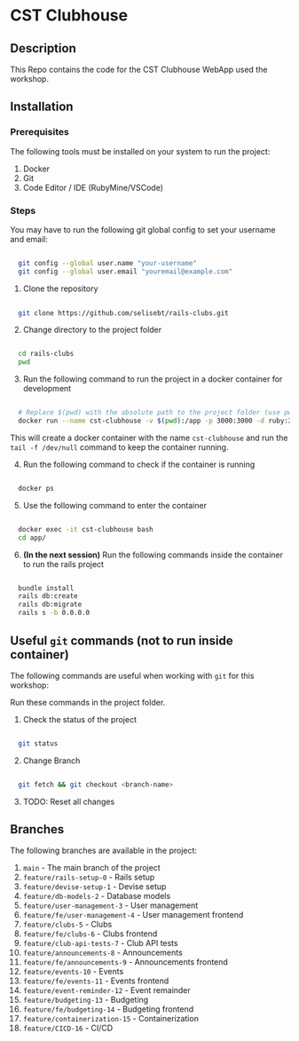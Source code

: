 # CST Clubhouse

## Description

This Repo contains the code for the CST Clubhouse WebApp used the workshop.

## Installation

### Prerequisites

The following tools must be installed on your system to run the project:

1. Docker
2. Git
3. Code Editor / IDE (RubyMine/VSCode)

### Steps

You may have to run the following git global config to set your username and email:

```bash

  git config --global user.name "your-username"
  git config --global user.email "youremail@example.com"
````

1. Clone the repository

```bash
  
  git clone https://github.com/selisebt/rails-clubs.git
```

2. Change directory to the project folder

```bash

  cd rails-clubs
  pwd
```

3. Run the following command to run the project in a docker container for development

```bash

  # Replace $(pwd) with the absolute path to the project folder (use pwd output from above)
  docker run --name cst-clubhouse -v $(pwd):/app -p 3000:3000 -d ruby:3.4.2 tail -f /dev/null
```

This will create a docker container with the name `cst-clubhouse` and run the `tail -f /dev/null` command to keep the container running.

4. Run the following command to check if the container is running

```bash

  docker ps
```

5. Use the following command to enter the container

```bash

  docker exec -it cst-clubhouse bash
  cd app/
```

6. **(In the next session)** Run the following commands inside the container to run the rails project

```bash

  bundle install
  rails db:create
  rails db:migrate
  rails s -b 0.0.0.0
```

## Useful `git` commands (not to run inside container)

The following commands are useful when working with `git` for this workshop:

Run these commands in the project folder.

1. Check the status of the project

```bash

  git status
```

2. Change Branch

```bash

  git fetch && git checkout <branch-name>
```

3. TODO: Reset all changes


## Branches

The following branches are available in the project:

1. `main` - The main branch of the project
2. `feature/rails-setup-0` - Rails setup
3. `feature/devise-setup-1` - Devise setup
4. `feature/db-models-2` - Database models
5. `feature/user-management-3` - User management
6. `feature/fe/user-management-4` - User management frontend
7. `feature/clubs-5` - Clubs
8. `feature/fe/clubs-6` - Clubs frontend
9. `feature/club-api-tests-7` - Club API tests
10. `feature/announcements-8` - Announcements
11. `feature/fe/announcements-9` - Announcements frontend
12. `feature/events-10` - Events
13. `feature/fe/events-11` - Events frontend
14. `feature/event-reminder-12` - Event remainder
15. `feature/budgeting-13` - Budgeting
16. `feature/fe/budgeting-14` - Budgeting frontend
17. `feature/containerization-15` - Containerization
18. `feature/CICD-16` - CI/CD
